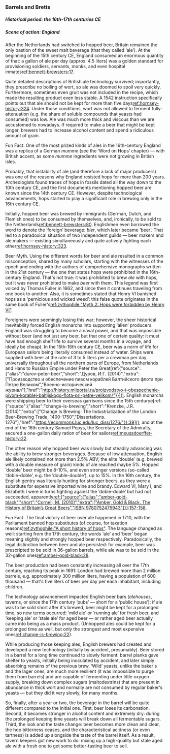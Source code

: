 ### Barrels and Bretts

##### Historical period: the 16th-17th centuries CE
##### Scene of action: England

After the Netherlands had switched to hopped beer, Britain remained the only bastion of the sweet malt beverage (that they called ‘ale’). At the beginning of the 15th century CE, England consumed an enormous quantity of that: a gallon of ale per day (approx. 4.5 liters) was a golden standard for provisioning soldiers, servants, monks, and even hospital inmates[ref:bennett-brewsters:17]().

Quite detailed descriptions of British ale technology survived; importantly, they prescribe no boiling of wort, so ale was doomed to spoil very quickly. Furthermore, sometimes even gruit was not included in the recipe, which made the resulting product even less stable. A 1542 instruction specifically points out that ale should not be kept for more than five days[ref:hornsey-history:324](). Under those conditions, wort was not allowed to ferment fully: attenuation (e.g. the share of soluble compounds that yeasts had consumed) was low. Ale was much more thick and viscous than we are accustomed to nowadays. If required to make a beer that might be kept longer, brewers had to increase alcohol content and spend a ridiculous amount of grain.

Fun Fact. One of the most prized kinds of ales in the 16th-century England was a replica of a German *mumme* (see the ‘Word on Hops’ chapter) — with British accent, as some *mumme* ingredients were not growing in British isles.

Probably, that instability of ale (and therefore a lack of major producers) was one of the reasons why England resisted hops for more than 200 years. Archeologists found traces of hops in fossils dated all the way down to the 10th century CE, and the first documents mentioning hopped beer are known since the 14th century CE. However, despite technological advancements, hops started to play a significant role in brewing only in the 16th century CE.

Initially, hopped beer was brewed by immigrants (German, Dutch, and Flemish ones) to be consumed by themselves, and, ironically, to be sold to the Netherlands[ref:bennett-brewsters:80](). Englishmen even borrowed the word to denote the ‘foreign’ beverage: *bier*, which later became ‘beer’. That led to a paradoxical situation of two independent guilds — beer makers and ale makers — existing simultaneously and quite actively fighting each other[ref:hornsey-history:323]().

Beer Myth. Using the different words for beer and ale resulted in a common misconception, shared by many scholars, starting with the witnesses of the epoch and ending with the authors of comprehensive monographs written in the 21st century — the one that states hops were prohibited in the 16th-century England. That's not true: it was prohibited to brew *ale* with hops, but it was never prohibited to make *beer* with them. This legend was first voiced by Thomas Fuller in 1662, and since then it continues traveling from one book to another. Also, it is sometimes stated that Henry VI banished hops as a ‘pernicious and wicked weed’: this false quote originates in the same book of Fuller's[ref:zythophile:"Myth 2: Hops were forbidden by Henry VI"](https://zythophile.co.uk/false-ale-quotes/myth-two-hops-were-forbidden-by-henry-vi/).

Foreigners were seemingly losing this war; however, the sheer historical inevitability forced English monarchs into supporting ‘alien’ producers. England was struggling to become a naval power, and that was impossible without beer (and not just any beer, but that one of certain quality: it must have had enough shelf life to survive several months in a voyage, and ideally be cheap). In the 15th-16th century CE, beer was a norm of life for European sailors being literally consumed instead of water. Ships were supplied with beer at the rate of 3 to 5 liters per a crewman per day universally throughout all the northern parts of Europe, from Netherlands and Hans to Russian Empire under Peter the Great[ref:{"source":{"alias":"durov-peter-beer","short":"Дуров, И.Г. (2014)","extra":["Производство и обеспечение пивом кораблей Балтийского флота при Петре Великом","Военно-исторический журнал"],"href":"http://history.milportal.ru/proizvodstvo-i-obespechenie-pivom-korablej-baltijskogo-flota-pri-petre-velikom/"}}](). English monarchs were shipping beer to their overseas garrisons since the 15th centuryе[ref:{"source":{"alias":"change-is-brewing","short":"Krenzke, J.R. (2014)","extra":["Change Is Brewing: The Industrialization of the London Beer-Brewing Trade, 1400-1750","Dissertations. 1276"],"href":"https://ecommons.luc.edu/luc_diss/1276/"}}:39](), and at the end of the 16th century Samuel Pepys, the Secretary of the Admiralty, secured a one-gallon daily ration of beer for sailors[ref:meussdoerffer-history:22]().

The other reason why hopped beer was slowly but steadily advancing was the ability to brew stronger beverages. Because of low attenuation, English ale likely contained not more than 2.5% ABV; the elite ‘double’ (e.g. brewed with a double measure of grain) kinds of ale reached maybe 5%. Hopped ‘double’ beer might be 8-10%, and even stronger versions (so-called ‘doble-doble’, e.g. the ‘double-double’), up to 15%. In the 16th century, the English gentry was literally hunting for stronger beers, as they were a substitute for expensive imported wine and brandy. Edward VI, Mary I, and Elizabeth I were in turns fighting against the ‘doble-doble’ but had not succeeded, apparently[ref:{"source":{"alias":"amber-gold-black","short":"Cornell, M. (2010)","extra":["Amber, Gold & Black. The History of Britain’s Great Beers","ISBN 9780752475943"]}}:157-158]().

Fun Fact. The final victory of beer over ale happened in 1710, with the Parliament banned hop substitutes (of course, for taxation reasons)[ref:zythophile:"A short history of hops"](https://zythophile.co.uk/2009/11/20/a-short-history-of-hops/). The language changed as well: starting from the 17th century, the words ‘ale’ and ‘beer’ began meaning slightly and strongly hopped beer respectively. Paradoxically, the legal distinction between beer and ale persisted: for example, beer was prescripted to be sold in 36-gallon barrels, while ale was to be sold in the 32-gallon ones[ref:amber-gold-black:28]().

The beer production had been constantly increasing all over the 17th century, reaching its peak in 1691: London had brewed more than 2 million barrels, e.g. approximately 300 million liters, having a population of 600 thousand — that's five liters of beer per day per each inhabitant, including children.

The technology advancement impacted English beer bars (*alehouses*, taverns, or since the 17th century ‘pubs’ — short for a ‘public house’): if ale was to be sold short after it's brewed, beer might be kept for a prolonged time, so new terms occurred: ‘mild ale’ or ‘running ale’ for fresh beer, and ‘keeping ale’ or ‘stale ale’ for aged beer — or rather aged beer actually came into being as a mass product. (Unhopped ales could be kept for a prolonged time as well, but only the strongest and most expensive ones[ref:change-is-brewing:22]()).

While producing those keeping ales, English brewers had created and developed a new technology (initially by accident, presumably). Beer stored in a barrel for a long time continued to slowly ferment: barrel planks gave shelter to yeasts, initially being inoculated by accident, and later simply absorbing remains of the previous brew. ‘Wild’ yeasts, unlike the baker's and the lager ones, are much more resilient (it was impossible to purge them from barrels) and are capable of fermenting under little oxygen supply, breaking down complex sugars (maltodextrins) that are present in abundance in thick wort and normally are not consumed by regular baker's yeasts — but they did it very slowly, for many months.

So, finally, after a year or two, the beverage in the barrel will be quite different compared to the initial one. First, beer loses its carbonation. Second, it becomes stronger in alcohol content and extremely dry: during the prolonged keeping time yeasts will break down all fermentable sugars. Third, the look and the taste change: beer becomes more clean and clear, the hop bitterness ceases, and the characteristical acidness (or even tartness) is added up alongside the taste of the barrel itself. As a result, tavern keepers got new work to do: mixing up a high-quality but stale aged ale with a fresh one to get some better-tasting beer to sell.

